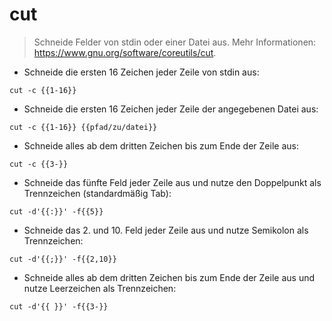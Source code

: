 # cut

> Schneide Felder von stdin oder einer Datei aus.
> Mehr Informationen: <https://www.gnu.org/software/coreutils/cut>.

- Schneide die ersten 16 Zeichen jeder Zeile von stdin aus:

`cut -c {{1-16}}`

- Schneide die ersten 16 Zeichen jeder Zeile der angegebenen Datei aus:

`cut -c {{1-16}} {{pfad/zu/datei}}`

- Schneide alles ab dem dritten Zeichen bis zum Ende der Zeile aus:

`cut -c {{3-}}`

- Schneide das fünfte Feld jeder Zeile aus und nutze den Doppelpunkt als Trennzeichen (standardmäßig Tab):

`cut -d'{{:}}' -f{{5}}`

- Schneide das 2. und 10. Feld jeder Zeile aus und nutze Semikolon als Trennzeichen:

`cut -d'{{;}}' -f{{2,10}}`

- Schneide alles ab dem dritten Zeichen bis zum Ende der Zeile aus und nutze Leerzeichen als Trennzeichen:

`cut -d'{{ }}' -f{{3-}}`
